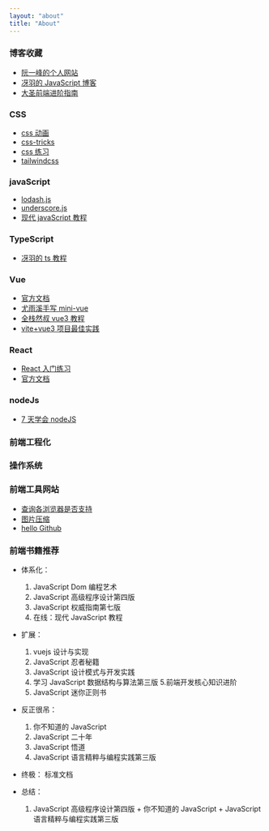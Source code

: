 ```yaml
---
layout: "about"
title: "About"
---
```


### 博客收藏

- [阮一峰的个人网站](http://www.ruanyifeng.com/home.html)
- [冴羽的 JavaScript 博客](https://github.com/mqyqingfeng)
- [大圣前端进阶指南](https://shengxinjing.cn/)

### CSS

- [css 动画](https://greensock.com/)
- [css-tricks](https://css-tricks.com/)
- [css 练习](https://cssbattle.dev/)
- [tailwindcss](https://www.tailwindcss.cn/docs)

### javaScript

- [lodash.js](https://www.lodashjs.com/)
- [underscore.js](https://underscorejs.net/)
- [现代 javaScript 教程](https://zh.javascript.info/)

### TypeScript

- [冴羽的 ts 教程](https://ts.yayujs.com/)

### Vue

- [官方文档](https://cn.vuejs.org/)
- [尤雨溪手写 mini-vue](https://juejin.cn/post/6911897255087702030)
- [全栈然叔 vue3 教程](https://juejin.cn/post/6909247394904702984#heading-1)
- [vite+vue3 项目最佳实践](https://juejin.cn/post/6926822933721513998)

### React

- [React 入门练习](https://www.taniarascia.com/getting-started-with-react/)
- [官方文档](https://react.docschina.org/)

### nodeJs

- [7 天学会 nodeJS](http://nqdeng.github.io/7-days-nodejs/)

### 前端工程化

### 操作系统

### 前端工具网站

- [查询各浏览器是否支持](https://caniuse.com/)
- [图片压缩](https://tinify.cn/)
- [hello Github](https://hellogithub.com/)

### 前端书籍推荐

- 体系化：

  1. JavaScript Dom 编程艺术
  2. JavaScript 高级程序设计第四版
  3. JavaScript 权威指南第七版
  4. 在线：现代 JavaScript 教程

- 扩展：

  1. vuejs 设计与实现
  2. JavaScript 忍者秘籍
  3. JavaScript 设计模式与开发实践
  4. 学习 JavaScript 数据结构与算法第三版 5.前端开发核心知识进阶
  5. JavaScript 迷你正则书

- 反正很吊：

  1. 你不知道的 JavaScript
  2. JavaScript 二十年
  3. JavaScript 悟道
  4. JavaScript 语言精粹与编程实践第三版

- 终极：
  标准文档
- 总结：

  1. JavaScript 高级程序设计第四版 + 你不知道的 JavaScript + JavaScript 语言精粹与编程实践第三版
